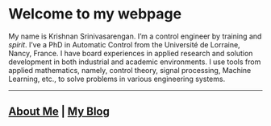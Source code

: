 # Welcome to my webpage

My name is Krishnan Srinivasarengan. I’m a control engineer by training and *spirit*. I’ve a PhD in Automatic Control from the Université de Lorraine, Nancy, France. I have board experiences in applied research and solution development in both industrial and academic environments. I use tools from applied mathematics, namely, control theory, signal processing, Machine Learning, etc., to solve problems in various engineering systems.

---
[About Me](/about/) |  [My Blog](https://krishnans14.github.io/feedback-control/)
---

